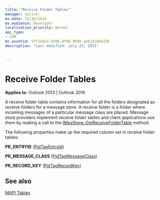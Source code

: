 ```yaml
---
title: "Receive Folder Tables"
manager: soliver
ms.date: 11/16/2014
ms.audience: Developer
localization_priority: Normal
api_type:
- COM
ms.assetid: 5ff1a5e3-5b96-4f08-9b9b-aeb14304b23b
description: "Last modified: July 23, 2011"
 
 
---
```


# Receive Folder Tables

  
  
**Applies to**: Outlook 2013 | Outlook 2016 
  
A receive folder table contains information for all the folders designated as receive folders for a message store. A receive folder is a folder where incoming messages of a particular message class are placed. Message store providers implement receive folder tables and client applications use them by making a call to the [IMsgStore::GetReceiveFolderTable](imsgstore-getreceivefoldertable.md) method. 
  
The following properties make up the required column set in receive folder tables:
  
 **PR_ENTRYID** ([PidTagEntryId](pidtagentryid-canonical-property.md)) 
  
 **PR_MESSAGE_CLASS** ([PidTagMessageClass](pidtagmessageclass-canonical-property.md)) 
  
 **PR_RECORD_KEY** ([PidTagRecordKey](pidtagrecordkey-canonical-property.md)) 
  
## See also



[MAPI Tables](mapi-tables.md)

